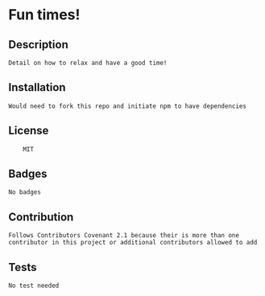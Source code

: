 # Fun times!
    
## Description 
    Detail on how to relax and have a good time!

## Installation 
    Would need to fork this repo and initiate npm to have dependencies
    

## License
        MIT
    
    
## Badges 
    No badges
    

## Contribution 
    Follows Contributors Covenant 2.1 because their is more than one contributor in this project or additional contributors allowed to add
    

## Tests 
    No test needed
    
